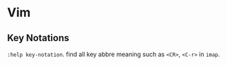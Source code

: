 # Vim

## Key Notations

`:help key-notation`. find all key abbre meaning such as `<CR>`, `<C-r>` in `imap`.

